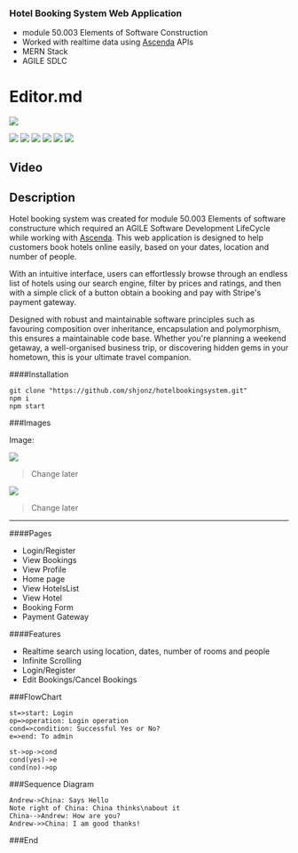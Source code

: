 ### Hotel Booking System Web Application
- module 50.003 Elements of Software Construction
- Worked with realtime data using <a href="https://www.ascendaloyalty.com/">Ascenda</a> APIs
- MERN Stack
- AGILE SDLC

# Editor.md

![](https://pandao.github.io/editor.md/images/logos/editormd-logo-180x180.png)

![](https://img.shields.io/github/stars/pandao/editor.md.svg) ![](https://img.shields.io/github/forks/pandao/editor.md.svg) ![](https://img.shields.io/github/tag/pandao/editor.md.svg) ![](https://img.shields.io/github/release/pandao/editor.md.svg) ![](https://img.shields.io/github/issues/pandao/editor.md.svg) ![](https://img.shields.io/bower/v/editor.md.svg)


Video
-----------


Description
-------------
Hotel booking system was created for module 50.003 Elements of software constructure which required an AGILE Software Development LifeCycle while working with <a href="https://www.ascendaloyalty.com/">Ascenda</a>. This web application is designed to help customers book hotels online easily, based on your dates, location and number of people.

With an intuitive interface, users can effortlessly browse through an endless list of hotels using our search engine, filter by prices and ratings, and then with a simple click of a button obtain a booking and pay with Stripe's payment gateway. 

Designed with robust and maintainable software principles such as favouring composition over inheritance, encapsulation and polymorphism, this ensures a maintainable code base. Whether you're planning a weekend getaway, a well-organised business trip, or discovering hidden gems in your hometown, this is your ultimate travel companion.

####Installation

    git clone "https://github.com/shjonz/hotelbookingsystem.git"
	npm i
	npm start


###Images

Image:

![](https://pandao.github.io/editor.md/examples/images/4.jpg)

> Change later

![](https://pandao.github.io/editor.md/examples/images/8.jpg)

> Change later


                
----


####Pages

- Login/Register
- View Bookings
- View Profile
- Home page 
- View HotelsList
- View Hotel
- Booking Form
- Payment Gateway
    
####Features

* Realtime search using location, dates, number of rooms and people
* Infinite Scrolling
* Login/Register
* Edit Bookings/Cancel Bookings

                
###FlowChart

```flow
st=>start: Login
op=>operation: Login operation
cond=>condition: Successful Yes or No?
e=>end: To admin

st->op->cond
cond(yes)->e
cond(no)->op
```

###Sequence Diagram
                    
```seq
Andrew->China: Says Hello 
Note right of China: China thinks\nabout it 
China-->Andrew: How are you? 
Andrew->>China: I am good thanks!
```

###End

